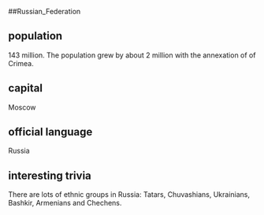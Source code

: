 ##Russian_Federation
## population
143 million. The population grew by about 2 million with the annexation 
of of Crimea.

## capital
Moscow
 
## official language
Russia

## interesting trivia

There are lots of ethnic groups in Russia: Tatars, Chuvashians, 
Ukrainians, Bashkir, Armenians and Chechens.

